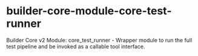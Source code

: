 # builder-core-module-core-test-runner
Builder Core v2 Module: core_test_runner - Wrapper module to run the full test pipeline and be invoked as a callable tool interface.
